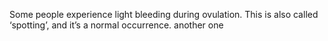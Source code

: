 Some people experience light bleeding during ovulation. This is also called ‘spotting’, and it’s a normal occurrence.
another one
